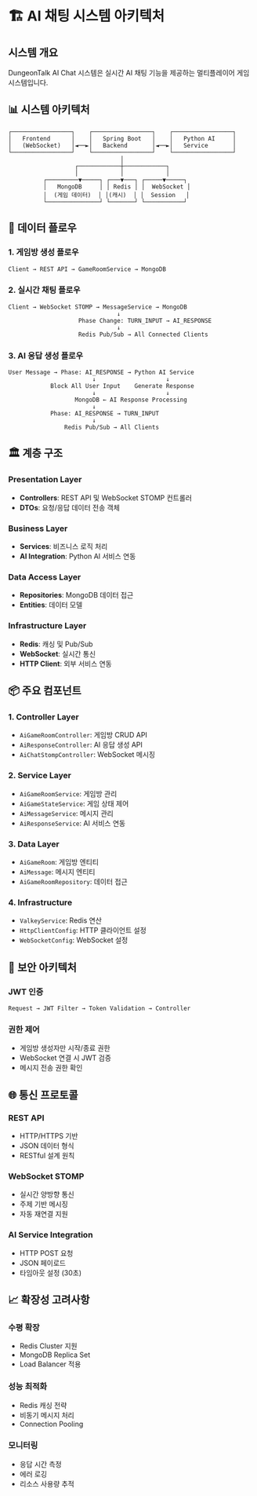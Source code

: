 # 🏗️ AI 채팅 시스템 아키텍처

## 시스템 개요

DungeonTalk AI Chat 시스템은 실시간 AI 채팅 기능을 제공하는 멀티플레이어 게임 시스템입니다.

## 📊 시스템 아키텍처

```
┌─────────────────┐    ┌─────────────────┐    ┌─────────────────┐
│   Frontend      │    │   Spring Boot   │    │   Python AI     │
│   (WebSocket)   │◄──►│   Backend       │◄──►│   Service       │
└─────────────────┘    └─────────────────┘    └─────────────────┘
                                │
                   ┌────────────┼────────────┐
                   │            │            │
          ┌─────────▼─────┐ ┌───▼───┐ ┌─────▼─────┐
          │   MongoDB     │ │ Redis │ │  WebSocket │
          │  (게임 데이터)  │ │(캐시)  │ │  Session   │
          └───────────────┘ └───────┘ └───────────┘
```

## 🔄 데이터 플로우

### 1. 게임방 생성 플로우
```
Client → REST API → GameRoomService → MongoDB
```

### 2. 실시간 채팅 플로우
```
Client → WebSocket STOMP → MessageService → MongoDB
                               ↓
                    Phase Change: TURN_INPUT → AI_RESPONSE
                               ↓
                    Redis Pub/Sub → All Connected Clients
```

### 3. AI 응답 생성 플로우
```
User Message → Phase: AI_RESPONSE → Python AI Service
                        ↓                    ↓
            Block All User Input    Generate Response
                        ↓                    ↓
                   MongoDB ← AI Response Processing
                        ↓
            Phase: AI_RESPONSE → TURN_INPUT
                        ↓
                Redis Pub/Sub → All Clients
```

## 🏛️ 계층 구조

### Presentation Layer
- **Controllers**: REST API 및 WebSocket STOMP 컨트롤러
- **DTOs**: 요청/응답 데이터 전송 객체

### Business Layer
- **Services**: 비즈니스 로직 처리
- **AI Integration**: Python AI 서비스 연동

### Data Access Layer
- **Repositories**: MongoDB 데이터 접근
- **Entities**: 데이터 모델

### Infrastructure Layer
- **Redis**: 캐싱 및 Pub/Sub
- **WebSocket**: 실시간 통신
- **HTTP Client**: 외부 서비스 연동

## 📦 주요 컴포넌트

### 1. Controller Layer
- `AiGameRoomController`: 게임방 CRUD API
- `AiResponseController`: AI 응답 생성 API
- `AiChatStompController`: WebSocket 메시징

### 2. Service Layer
- `AiGameRoomService`: 게임방 관리
- `AiGameStateService`: 게임 상태 제어
- `AiMessageService`: 메시지 관리
- `AiResponseService`: AI 서비스 연동

### 3. Data Layer
- `AiGameRoom`: 게임방 엔티티
- `AiMessage`: 메시지 엔티티
- `AiGameRoomRepository`: 데이터 접근

### 4. Infrastructure
- `ValkeyService`: Redis 연산
- `HttpClientConfig`: HTTP 클라이언트 설정
- `WebSocketConfig`: WebSocket 설정

## 🔐 보안 아키텍처

### JWT 인증
```
Request → JWT Filter → Token Validation → Controller
```

### 권한 제어
- 게임방 생성자만 시작/종료 권한
- WebSocket 연결 시 JWT 검증
- 메시지 전송 권한 확인

## 🌐 통신 프로토콜

### REST API
- HTTP/HTTPS 기반
- JSON 데이터 형식
- RESTful 설계 원칙

### WebSocket STOMP
- 실시간 양방향 통신
- 주제 기반 메시징
- 자동 재연결 지원

### AI Service Integration
- HTTP POST 요청
- JSON 페이로드
- 타임아웃 설정 (30초)

## 📈 확장성 고려사항

### 수평 확장
- Redis Cluster 지원
- MongoDB Replica Set
- Load Balancer 적용

### 성능 최적화
- Redis 캐싱 전략
- 비동기 메시지 처리
- Connection Pooling

### 모니터링
- 응답 시간 측정
- 에러 로깅
- 리소스 사용량 추적